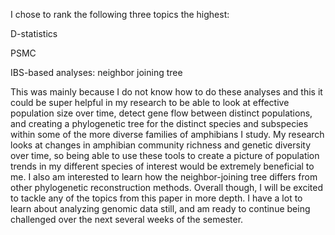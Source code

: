 I chose to rank the following three topics the highest:

D-statistics

PSMC

IBS-based analyses: neighbor joining tree

This was mainly because I do not know how to do these analyses and this it could be super helpful in my research to be able to look at effective population size over time, detect gene flow between distinct populations, and creating a phylogenetic tree for the distinct species and subspecies within some of the more diverse families of amphibians I study. My research looks at changes in amphibian community richness and genetic diversity over time, so being able to use these tools to create a picture of population trends in my different species of interest would be extremely beneficial to me. I also am interested to learn how the neighbor-joining tree differs from other phylogenetic reconstruction methods. Overall though, I will be excited to tackle any of the topics from this paper in more depth. I have a lot to learn about analyzing genomic data still, and am ready to continue being challenged over the next several weeks of the semester.
